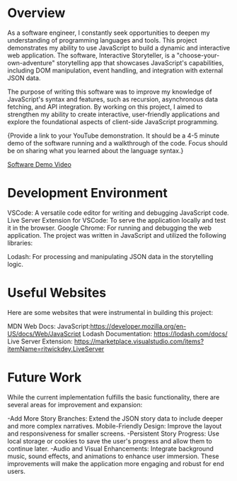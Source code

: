 # Overview

As a software engineer, I constantly seek opportunities to deepen my understanding of programming languages and tools. This project demonstrates my ability to use JavaScript to build a dynamic and interactive web application. The software, Interactive Storyteller, is a "choose-your-own-adventure" storytelling app that showcases JavaScript's capabilities, including DOM manipulation, event handling, and integration with external JSON data.

The purpose of writing this software was to improve my knowledge of JavaScript's syntax and features, such as recursion, asynchronous data fetching, and API integration. By working on this project, I aimed to strengthen my ability to create interactive, user-friendly applications and explore the foundational aspects of client-side JavaScript programming.

{Provide a link to your YouTube demonstration. It should be a 4-5 minute demo of the software running and a walkthrough of the code. Focus should be on sharing what you learned about the language syntax.}

[Software Demo Video](https://youtu.be/tnUIbTdNvOY)

# Development Environment

VSCode: A versatile code editor for writing and debugging JavaScript code.
Live Server Extension for VSCode: To serve the application locally and test it in the browser.
Google Chrome: For running and debugging the web application.
The project was written in JavaScript and utilized the following libraries:

Lodash: For processing and manipulating JSON data in the storytelling logic.

# Useful Websites

Here are some websites that were instrumental in building this project:

MDN Web Docs: JavaScript:https://developer.mozilla.org/en-US/docs/Web/JavaScript
Lodash Documentation: https://lodash.com/docs/
Live Server Extension: https://marketplace.visualstudio.com/items?itemName=ritwickdey.LiveServer

# Future Work

While the current implementation fulfills the basic functionality, there are several areas for improvement and expansion:

-Add More Story Branches: Extend the JSON story data to include deeper and more complex narratives.
Mobile-Friendly Design: Improve the layout and responsiveness for smaller screens.
-Persistent Story Progress: Use local storage or cookies to save the user's progress and allow them to continue later.
-Audio and Visual Enhancements: Integrate background music, sound effects, and animations to enhance user immersion.
These improvements will make the application more engaging and robust for end users.
